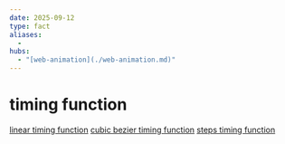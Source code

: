 ```yaml
---
date: 2025-09-12
type: fact
aliases:
  -
hubs:
  - "[web-animation](./web-animation.md)"
---
```


# timing function

[linear timing function](./2025-08-07_linear-timing-function.md)
[cubic bezier timing function](./2025-08-07_cubic-bezier-timing-function.md)
[steps timing function](./2025-08-08_steps-timing-function.md)

